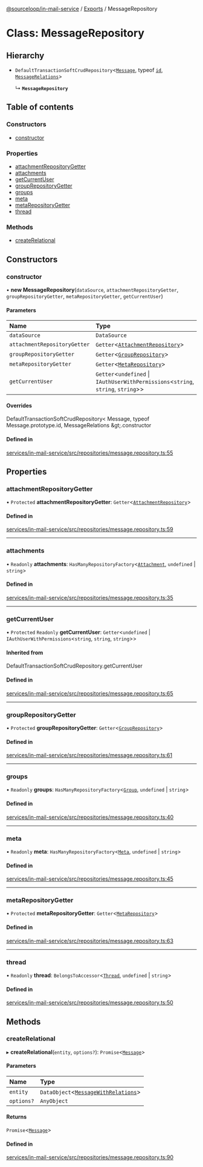 [@sourceloop/in-mail-service](../README.md) / [Exports](../modules.md) / MessageRepository

# Class: MessageRepository

## Hierarchy

- `DefaultTransactionSoftCrudRepository`<[`Message`](Message.md), typeof [`id`](Message.md#id), [`MessageRelations`](../interfaces/MessageRelations.md)\>

  ↳ **`MessageRepository`**

## Table of contents

### Constructors

- [constructor](MessageRepository.md#constructor)

### Properties

- [attachmentRepositoryGetter](MessageRepository.md#attachmentrepositorygetter)
- [attachments](MessageRepository.md#attachments)
- [getCurrentUser](MessageRepository.md#getcurrentuser)
- [groupRepositoryGetter](MessageRepository.md#grouprepositorygetter)
- [groups](MessageRepository.md#groups)
- [meta](MessageRepository.md#meta)
- [metaRepositoryGetter](MessageRepository.md#metarepositorygetter)
- [thread](MessageRepository.md#thread)

### Methods

- [createRelational](MessageRepository.md#createrelational)

## Constructors

### constructor

• **new MessageRepository**(`dataSource`, `attachmentRepositoryGetter`, `groupRepositoryGetter`, `metaRepositoryGetter`, `getCurrentUser`)

#### Parameters

| Name | Type |
| :------ | :------ |
| `dataSource` | `DataSource` |
| `attachmentRepositoryGetter` | `Getter`<[`AttachmentRepository`](AttachmentRepository.md)\> |
| `groupRepositoryGetter` | `Getter`<[`GroupRepository`](GroupRepository.md)\> |
| `metaRepositoryGetter` | `Getter`<[`MetaRepository`](MetaRepository.md)\> |
| `getCurrentUser` | `Getter`<`undefined` \| `IAuthUserWithPermissions`<`string`, `string`, `string`\>\> |

#### Overrides

DefaultTransactionSoftCrudRepository&lt;
  Message,
  typeof Message.prototype.id,
  MessageRelations
\&gt;.constructor

#### Defined in

[services/in-mail-service/src/repositories/message.repository.ts:55](https://github.com/sourcefuse/loopback4-microservice-catalog/blob/00e854d46/services/in-mail-service/src/repositories/message.repository.ts#L55)

## Properties

### attachmentRepositoryGetter

• `Protected` **attachmentRepositoryGetter**: `Getter`<[`AttachmentRepository`](AttachmentRepository.md)\>

#### Defined in

[services/in-mail-service/src/repositories/message.repository.ts:59](https://github.com/sourcefuse/loopback4-microservice-catalog/blob/00e854d46/services/in-mail-service/src/repositories/message.repository.ts#L59)

___

### attachments

• `Readonly` **attachments**: `HasManyRepositoryFactory`<[`Attachment`](Attachment.md), `undefined` \| `string`\>

#### Defined in

[services/in-mail-service/src/repositories/message.repository.ts:35](https://github.com/sourcefuse/loopback4-microservice-catalog/blob/00e854d46/services/in-mail-service/src/repositories/message.repository.ts#L35)

___

### getCurrentUser

• `Protected` `Readonly` **getCurrentUser**: `Getter`<`undefined` \| `IAuthUserWithPermissions`<`string`, `string`, `string`\>\>

#### Inherited from

DefaultTransactionSoftCrudRepository.getCurrentUser

#### Defined in

[services/in-mail-service/src/repositories/message.repository.ts:65](https://github.com/sourcefuse/loopback4-microservice-catalog/blob/00e854d46/services/in-mail-service/src/repositories/message.repository.ts#L65)

___

### groupRepositoryGetter

• `Protected` **groupRepositoryGetter**: `Getter`<[`GroupRepository`](GroupRepository.md)\>

#### Defined in

[services/in-mail-service/src/repositories/message.repository.ts:61](https://github.com/sourcefuse/loopback4-microservice-catalog/blob/00e854d46/services/in-mail-service/src/repositories/message.repository.ts#L61)

___

### groups

• `Readonly` **groups**: `HasManyRepositoryFactory`<[`Group`](Group.md), `undefined` \| `string`\>

#### Defined in

[services/in-mail-service/src/repositories/message.repository.ts:40](https://github.com/sourcefuse/loopback4-microservice-catalog/blob/00e854d46/services/in-mail-service/src/repositories/message.repository.ts#L40)

___

### meta

• `Readonly` **meta**: `HasManyRepositoryFactory`<[`Meta`](Meta.md), `undefined` \| `string`\>

#### Defined in

[services/in-mail-service/src/repositories/message.repository.ts:45](https://github.com/sourcefuse/loopback4-microservice-catalog/blob/00e854d46/services/in-mail-service/src/repositories/message.repository.ts#L45)

___

### metaRepositoryGetter

• `Protected` **metaRepositoryGetter**: `Getter`<[`MetaRepository`](MetaRepository.md)\>

#### Defined in

[services/in-mail-service/src/repositories/message.repository.ts:63](https://github.com/sourcefuse/loopback4-microservice-catalog/blob/00e854d46/services/in-mail-service/src/repositories/message.repository.ts#L63)

___

### thread

• `Readonly` **thread**: `BelongsToAccessor`<[`Thread`](Thread.md), `undefined` \| `string`\>

#### Defined in

[services/in-mail-service/src/repositories/message.repository.ts:50](https://github.com/sourcefuse/loopback4-microservice-catalog/blob/00e854d46/services/in-mail-service/src/repositories/message.repository.ts#L50)

## Methods

### createRelational

▸ **createRelational**(`entity`, `options?`): `Promise`<[`Message`](Message.md)\>

#### Parameters

| Name | Type |
| :------ | :------ |
| `entity` | `DataObject`<[`MessageWithRelations`](../modules.md#messagewithrelations)\> |
| `options?` | `AnyObject` |

#### Returns

`Promise`<[`Message`](Message.md)\>

#### Defined in

[services/in-mail-service/src/repositories/message.repository.ts:90](https://github.com/sourcefuse/loopback4-microservice-catalog/blob/00e854d46/services/in-mail-service/src/repositories/message.repository.ts#L90)
